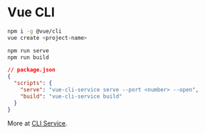 # Vue CLI

```bash
npm i -g @vue/cli
vue create <project-name>
```

```bash
npm run serve
npm run build
```

```json
// package.json
{
  "scripts": {
    "serve": "vue-cli-service serve --port <number> --open",
    "build": "vue-cli-service build"
  }
}
```

More at [CLI Service](https://cli.vuejs.org/guide/cli-service.html#using-the-binary).
